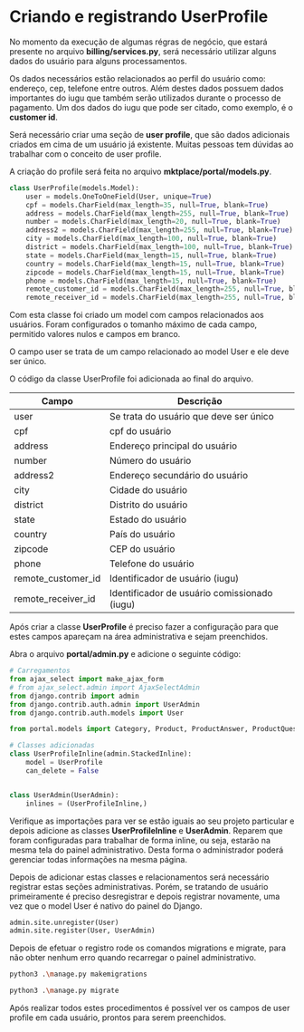 # Criando e registrando UserProfile

No momento da execução de algumas régras de negócio, que estará presente no arquivo **billing/services.py**, será necessário utilizar alguns dados do usuário para alguns processamentos.

Os dados necessários estão relacionados ao perfil do usuário como: endereço, cep, telefone entre outros. Além destes dados possuem dados importantes do iugu que também serão utilizados durante o processo de pagamento. Um dos dados do iugu que pode ser citado, como exemplo, é o **customer id**.

Será necessário criar uma seção de **user profile**, que são dados adicionais criados em cima de um usuário já existente. Muitas pessoas tem dúvidas ao trabalhar com o conceito de user profile.

A criação do profile será feita no arquivo **mktplace/portal/models.py**.

```python
class UserProfile(models.Model):
    user = models.OneToOneField(User, unique=True)
    cpf = models.CharField(max_length=35, null=True, blank=True)
    address = models.CharField(max_length=255, null=True, blank=True)
    number = models.CharField(max_length=20, null=True, blank=True)
    address2 = models.CharField(max_length=255, null=True, blank=True)
    city = models.CharField(max_length=100, null=True, blank=True)
    district = models.CharField(max_length=100, null=True, blank=True)
    state = models.CharField(max_length=15, null=True, blank=True)
    country = models.CharField(max_length=15, null=True, blank=True)
    zipcode = models.CharField(max_length=15, null=True, blank=True)
    phone = models.CharField(max_length=15, null=True, blank=True)
    remote_customer_id = models.CharField(max_length=255, null=True, blank=True, default='')
    remote_receiver_id = models.CharField(max_length=255, null=True, blank=True, default='')
```

Com esta classe foi criado um model com campos relacionados aos usuários. Foram configurados o tomanho máximo de cada campo, permitido valores nulos e campos em branco. 

O campo user se trata de um campo relacionado ao model User e ele deve ser único.

O código da classe UserProfile foi adicionada ao final do arquivo.

| Campo					| Descrição                                     |
|-----------------------|-----------------------------------------------|
| user 					| Se trata do usuário que deve ser único 		|
| cpf 					| cpf do usuário								|
| address 				| Endereço principal do usuário 				| 
| number 				| Número do usuário 							| 
| address2 				| Endereço secundário do usuário  				| 
| city 					| Cidade do usuário 							| 
| district 				| Distrito do usuário 							| 
| state 				| Estado do usuário 							| 
| country 				| País do usuário 								| 
| zipcode 				| CEP do usuário 								| 
| phone 				| Telefone do usuário 							| 
| remote_customer_id 	| Identificador de usuário (iugu) 				| 
| remote_receiver_id 	| Identificador de usuário comissionado (iugu) 	| 

Após criar a classe **UserProfile** é preciso fazer a configuração para que estes campos apareçam na área administrativa e sejam preenchidos.

Abra o arquivo **portal/admin.py** e adicione o seguinte código:

```python
# Carregamentos
from ajax_select import make_ajax_form
# from ajax_select.admin import AjaxSelectAdmin
from django.contrib import admin
from django.contrib.auth.admin import UserAdmin
from django.contrib.auth.models import User

from portal.models import Category, Product, ProductAnswer, ProductQuestion, UserProfile

# Classes adicionadas
class UserProfileInline(admin.StackedInline):
    model = UserProfile
    can_delete = False


class UserAdmin(UserAdmin):
    inlines = (UserProfileInline,)
```

Verifique as importações para ver se estão iguais ao seu projeto particular e depois adicione as classes **UserProfileInline** e **UserAdmin**. Reparem que foram configuradas para trabalhar de forma inline, ou seja, estarão na mesma tela do painel administrativo. Desta forma o administrador poderá gerenciar todas informações na mesma página.

Depois de adicionar estas classes e relacionamentos será necessário registrar estas seções administrativas. Porém, se tratando de usuário primeiramente é preciso desregistrar e depois registrar novamente, uma vez que o model User é nativo do painel do Django.

```python
admin.site.unregister(User)
admin.site.register(User, UserAdmin)
```

Depois de efetuar o registro rode os comandos migrations e migrate, para não obter nenhum erro quando recarregar o painel administrativo.

```sh
python3 .\manage.py makemigrations

python3 .\manage.py migrate
```

Após realizar todos estes procedimentos é possível ver os campos de user profile em cada usuário, prontos para serem preenchidos.